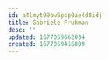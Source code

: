 ```yaml
---
id: a4lmyt99ow5psp0ae4d8idj
title: Gabriele Fruhman
desc: ''
updated: 1677059662034
created: 1677059416809
---
```

